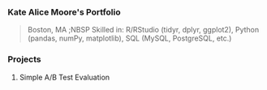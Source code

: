 ### Kate Alice Moore's Portfolio
> Boston, MA
> ;NBSP
> Skilled in: R/RStudio (tidyr, dplyr, ggplot2), Python (pandas, numPy, matplotlib), SQL (MySQL, PostgreSQL, etc.)

### Projects
1. Simple A/B Test Evaluation



